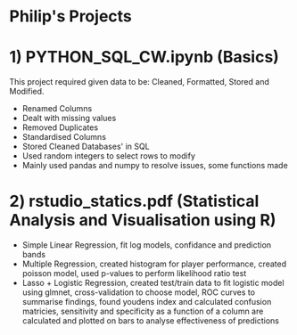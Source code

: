 # Philip's Projects

# 1) PYTHON_SQL_CW.ipynb (Basics)

This project required given data to be: Cleaned, Formatted, Stored and Modified.
- Renamed Columns
- Dealt with missing values
- Removed Duplicates
- Standardised Columns
- Stored Cleaned Databases' in SQL
- Used random integers to select rows to modify
- Mainly used pandas and numpy to resolve issues, some functions made

# 2) rstudio_statics.pdf (Statistical Analysis and Visualisation using R)
- Simple Linear Regression, fit log models, confidance and prediction bands
- Multiple Regression, created histogram for player performance, created poisson model, used p-values to perform likelihood ratio test
- Lasso + Logistic Regression, created test/train data to fit logistic model using glmnet, cross-validation to choose model, ROC curves to summarise findings, found youdens index and calculated confusion matricies, sensitivity and specificity as a function of a column are calculated and plotted on bars to analyse effectiveness of predictions
